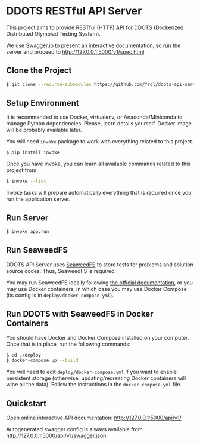 DDOTS RESTful API Server
========================

This project aims to provide RESTful (HTTP) API for DDOTS (Dockerized
Distributed Olympiad Testing System).

We use Swagger.io to present an interactive documentation, so run the server
and proceed to http://127.0.0.1:5000/v1/spec.html


Clone the Project
-----------------

```bash
$ git clone --recurse-submodules https://github.com/frol/ddots-api-server.git
```


Setup Environment
-----------------

It is recommended to use Docker, virtualenv, or Anaconda/Miniconda to manage
Python dependencies. Please, learn details yourself. Docker image will be
probably available later.

You will need `invoke` package to work with everything related to this project.

```bash
$ pip install invoke
```

Once you have invoke, you can learn all available commands related to this
project from:

```bash
$ invoke --list
```

Invoke tasks will prepare automatically everything that is required once you
run the application server.


Run Server
----------

```bash
$ invoke app.run
```


Run SeaweedFS
-------------

DDOTS API Server uses [SeaweedFS](https://github.com/chrislusf/seaweedfs) to
store tests for problems and solution source codes. Thus, SeaweedFS is
required.

You may run SeaweedFS locally following
[the official documentation](https://github.com/chrislusf/seaweedfs#example-usage),
or you may use Docker containers, in which case you may use Docker Compose
(its config is in `deploy/docker-compose.yml`).


Run DDOTS with SeaweedFS in Docker Containers
---------------------------------------------

You should have Docker and Docker Compose installed on your computer. Once that
is in place, run the following commands:

```bash
$ cd ./deploy
$ docker-compose up --build
```

You will need to edit `deploy/docker-compose.yml` if you want to enable
persistent storage (otherwise, updating/recreating Docker containers will wipe
all the data). Follow the instructions in the `docker-compose.yml` file.


Quickstart
----------

Open online interactive API documentation:
http://127.0.0.1:5000/api/v1/

Autogenerated swagger config is always available from
http://127.0.0.1:5000/api/v1/swagger.json
